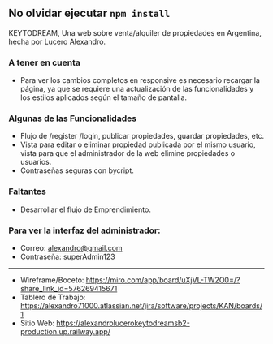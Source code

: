 ## No olvidar ejecutar `npm install`

KEYTODREAM, Una web sobre venta/alquiler de propiedades en Argentina, hecha por Lucero Alexandro.

### A tener en cuenta
- Para ver los cambios completos en responsive es necesario recargar la página, ya que se requiere una actualización de las funcionalidades y los estilos aplicados según el tamaño de pantalla.

### Algunas de las Funcionalidades
- Flujo de /register /login, publicar propiedades, guardar propiedades, etc.
- Vista para editar o eliminar propiedad publicada por el mismo usuario, vista para que el administrador de la web elimine propiedades o usuarios.
- Contraseñas seguras con bycript.

### Faltantes
- Desarrollar el flujo de Emprendimiento.

### Para ver la interfaz del administrador:
- Correo: alexandro@gmail.com
- Contraseña: superAdmin123

-------------------------------------

- Wireframe/Boceto: https://miro.com/app/board/uXjVL-TW2O0=/?share_link_id=576269415671
- Tablero de Trabajo: https://alexandro71000.atlassian.net/jira/software/projects/KAN/boards/1
- Sitio Web: https://alexandrolucerokeytodreamsb2-production.up.railway.app/
